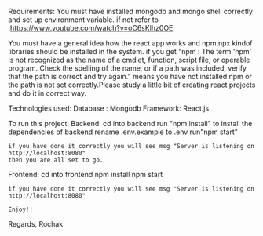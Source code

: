 Requirements: You must have installed mongodb and mongo shell correctly and set up environment variable.
if not refer to 
:https://www.youtube.com/watch?v=oC6sKlhz0OE

You must have a general idea how the react app works and npm,npx kindof libraries should be installed in the system.
if you get
"npm : The term 'npm' is not recognized as the name of a cmdlet, function, script file, or operable program. Check the spelling of the 
name, or if a path was included, verify that the path is correct and try again."
means you have not installed npm or the path is not set correctly.Please study a little bit of creating react projects and do  it in correct way.

Technologies used:
Database : Mongodb
Framework: React.js

To run this project:
Backend:
    cd into backend
    run "npm install" to install the dependencies of backend
    rename .env.example to .env 
    run"npm start"

    if you have done it correctly you will see msg "Server is listening on http://localhost:8080"
    then you are all set to go.

Frontend:
    cd into frontend
    npm install
    npm start

    if you have done it correctly you will see msg "Server is listening on http://localhost:8080"

    Enjoy!!
Regards,
Rochak
    

